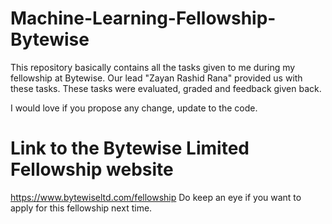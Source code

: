 # Machine-Learning-Fellowship-Bytewise

This repository basically contains all the tasks given to me during my fellowship at Bytewise.
Our lead "Zayan Rashid Rana" provided us with these tasks. 
These tasks were evaluated, graded and feedback given back.

I would love if you propose any change, update to the code.

# Link to the Bytewise Limited Fellowship website
https://www.bytewiseltd.com/fellowship
Do keep an eye if you want to apply for this fellowship next time.
